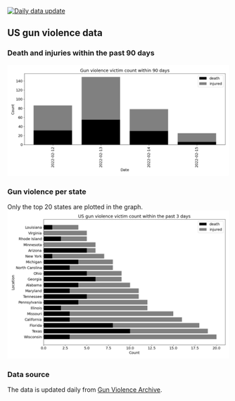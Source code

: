 [![Daily data update](https://github.com/ch2ohch2oh/usgunviolence/actions/workflows/python-app.yml/badge.svg?branch=main)](https://github.com/ch2ohch2oh/usgunviolence/actions/workflows/python-app.yml)

## US gun violence data

### Death and injuries within the past 90 days
![deaths_last_90days](https://raw.githubusercontent.com/ch2ohch2oh/usgunviolence/main/docs/imgs/victim_count_90days.png)

### Gun violence per state
Only the top 20 states are plotted in the graph.
![deaths_per_state_3days](https://raw.githubusercontent.com/ch2ohch2oh/usgunviolence/main/docs/imgs/victim_state_3days.png)

### Data source
The data is updated daily from [Gun Violence Archive](https://www.gunviolencearchive.org/).